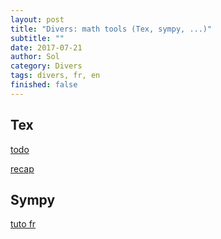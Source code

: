 ```yaml
---
layout: post
title: "Divers: math tools (Tex, sympy, ...)"
subtitle: ""
date: 2017-07-21
author: Sol
category: Divers
tags: divers, fr, en
finished: false
---
```


## Tex

[todo](https://zestedesavoir.com/tutoriels/409/outils-pour-lecriture-des-mathematiques-en-latex/rappels-et-premiere-regles/#1-le-mode-mathematique)

[recap](https://zestedesavoir.com/tutoriels/244/comment-rediger-des-maths-sur-zeste-de-savoir/)

## Sympy

[tuto fr](http://www.slabbe.org/Enseignements/MATH2010/notesdecours/)